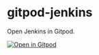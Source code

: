 # gitpod-jenkins

Open Jenkins in Gitpod.

[![Open in Gitpod](https://gitpod.io/button/open-in-gitpod.svg)](https://gitpod.io/#https://github.com/shenxianpeng/gitpod-jenkins)
